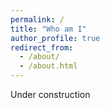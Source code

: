 ```yaml
---
permalink: /
title: "Who am I"
author_profile: true
redirect_from: 
  - /about/
  - /about.html
---
```


Under construction
